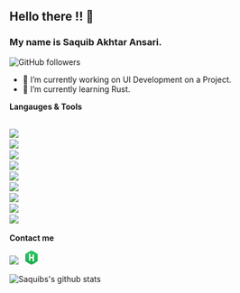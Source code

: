 


## Hello there !! 👋
### My name is **Saquib Akhtar Ansari**.

<img alt="GitHub followers" src="https://img.shields.io/github/followers/saquibansari0101?label=Followers&style=social">

- 🔭 I’m currently working on UI Development on a Project.
- 🌱 I’m currently learning Rust.


**Langauges & Tools**

<code>
<img height="40" src="https://github.com/saquibansari0101/SaquibAnsari/blob/master/icons/cpp.png"></code>&nbsp;&nbsp;
<code>
<img height="40" src="https://github.com/saquibansari0101/SaquibAnsari/blob/master/icons/c.png"></code>&nbsp;&nbsp;
<code>
<img height="40" src="https://github.com/saquibansari0101/SaquibAnsari/blob/master/icons/python.png"></code>&nbsp;&nbsp;
<code>
<img height="40" src="https://github.com/saquibansari0101/SaquibAnsari/blob/master/icons/android.png"></code>&nbsp;&nbsp;
<code>
<img height="40" src="https://github.com/saquibansari0101/SaquibAnsari/blob/master/icons/java.png"></code>&nbsp;&nbsp;
<code>
<img height="40" src="https://github.com/saquibansari0101/SaquibAnsari/blob/master/icons/flutter.png"></code>&nbsp;&nbsp;
<code>
<img height="40" src="https://github.com/saquibansari0101/SaquibAnsari/blob/master/icons/haskell.png"></code>&nbsp;&nbsp;
<code>
<img height="40" src="https://github.com/saquibansari0101/SaquibAnsari/blob/master/icons/mysql.png"></code>&nbsp;&nbsp;
<code>
<img height="40" src="https://github.com/saquibansari0101/SaquibAnsari/blob/master/icons/linux.png"></code>&nbsp;&nbsp;


**Contact me**

<p align='left'>
<a href="https://www.linkedin.com/in/saquibansari0101"><img height="25" src="https://github.com/saquibansari0101/SaquibAnsari/blob/master/icons/linkedin.png"></a>&nbsp;&nbsp;
<a href="https://www.hackerrank.com/saquib_ansari"><img height="25" src="https://github.com/saquibansari0101/SaquibAnsari/blob/master/icons/hackerrank.png"></a>&nbsp;&nbsp;
  
![Saquibs's github stats](https://github-readme-stats.vercel.app/api?username=saquibansari0101&show_icons=true&title_color=fff&icon_color=79ff97&text_color=9f9f9f&bg_color=151515)
